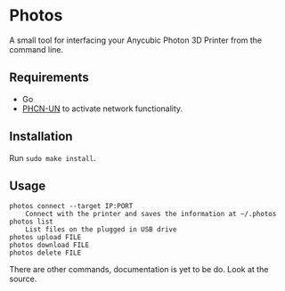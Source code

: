 # Photos

A small tool for interfacing your Anycubic Photon 3D Printer from the command line.

## Requirements

* Go
* [PHCN-UN](https://github.com/Photonsters/photon-ui-mods) to activate network functionality.

## Installation

Run `sudo make install`.

## Usage

```
photos connect --target IP:PORT
	Connect with the printer and saves the information at ~/.photos
photos list
	List files on the plugged in USB drive
photos upload FILE
photos download FILE
photos delete FILE
```

There are other commands, documentation is yet to be do. Look at the source.
